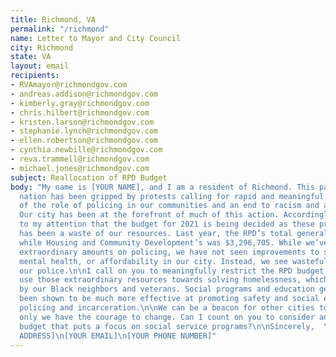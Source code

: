 ```yaml
---
title: Richmond, VA
permalink: "/richmond"
name: Letter to Mayor and City Council
city: Richmond
state: VA
layout: email
recipients:
- RVAmayor@richmondgov.com
- andreas.addison@richmondgov.com
- kimberly.gray@richmondgov.com
- chris.hilbert@richmondgov.com
- kristen.larson@richmondgov.com
- stephanie.lynch@richmondgov.com
- ellen.robertson@richmondgov.com
- cynthia.newbille@richmondgov.com
- reva.trammell@richmondgov.com
- michael.jones@richmondgov.com
subject: Reallocation of RPD Budget
body: "My name is [YOUR NAME], and I am a resident of Richmond. This past week, our
  nation has been gripped by protests calling for rapid and meaningful reevaluation
  of the role of policing in our communities and an end to racism and anti-Blackness.
  Our city has been at the forefront of much of this action. Accordingly, it has come
  to my attention that the budget for 2021 is being decided as these protests continue.\n\nRPD
  has been a waste of our resources. Last year, the RPD’s total general fund was $95,403,743
  while Housing and Community Development’s was $3,296,705. While we’ve been spending
  extraordinary amounts on policing, we have not seen improvements to safety, homelessness,
  mental health, or affordability in our city. Instead, we see wasteful and harmful actions of
  our police.\n\nI call on you to meaningfully restrict the RPD budget and instead
  use those extraordinary resources towards solving homelessness, which is felt most
  by our Black neighbors and veterans. Social programs and education generally have
  been shown to be much more effective at promoting safety and social equity than
  policing and incarceration.\n\nWe can be a beacon for other cities to follow if
  only we have the courage to change. Can I count on you to consider an alternative
  budget that puts a focus on social service programs?\n\nSincerely,  \n\n[YOUR NAME]\n[YOUR
  ADDRESS]\n[YOUR EMAIL]\n[YOUR PHONE NUMBER]"
---
```



